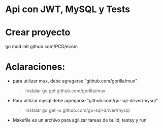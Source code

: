 # Api con JWT, MySQL  y Tests

# Crear proyecto 
go mod init github.com/PCD/ecom


# Aclaraciones:
- para utilizar mux, debe agregarse "github.com/gorilla/mux" 

	> Instalar go get github.com/gorilla/mux

- Para utilizar mysql debe agregarse "github.com/go-sql-driver/mysql"

	> Instalar go get -u github.com/go-sql-driver/mysql

- Makefile es un archivo para agilizar tareas de build, testsy y run 



